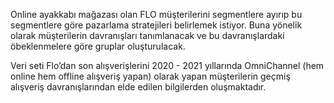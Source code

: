 
Online ayakkabı mağazası olan FLO müşterilerini segmentlere ayırıp bu segmentlere göre pazarlama stratejileri belirlemek istiyor.
Buna yönelik olarak müşterilerin davranışları tanımlanacak ve bu davranışlardaki öbeklenmelere göre gruplar oluşturulacak.


Veri seti Flo’dan son alışverişlerini 2020 - 2021 yıllarında OmniChannel (hem online hem offline alışveriş yapan)
olarak yapan müşterilerin geçmiş alışveriş davranışlarından elde edilen bilgilerden oluşmaktadır.

